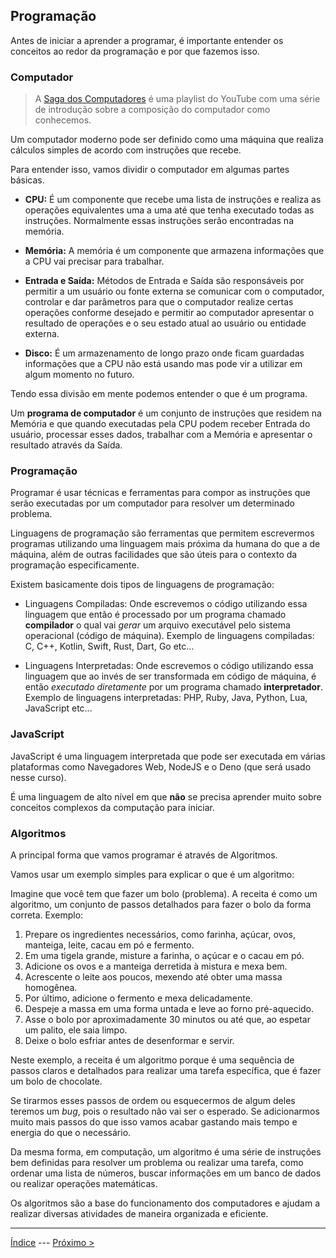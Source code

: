 ## Programação

Antes de iniciar a aprender a programar, é importante entender os conceitos ao redor da programação e por que fazemos isso.

### Computador

> A [Saga dos Computadores](https://www.youtube.com/playlist?list=PLYjrJH3e_wDOA5mxhiMxE6yslcIzU5NkX) é uma playlist do YouTube com uma série de introdução sobre a composição do computador como conhecemos.

Um computador moderno pode ser definido como uma máquina que realiza cálculos simples de acordo com instruções que recebe.

Para entender isso, vamos dividir o computador em algumas partes básicas.

- **CPU:** É um componente que recebe uma lista de instruções e realiza as operações equivalentes uma a uma até que tenha executado todas as instruções. Normalmente essas instruções serão encontradas na memória.

- **Memória:** A memória é um componente que armazena informações que a CPU vai precisar para trabalhar.

- **Entrada e Saída:** Métodos de Entrada e Saída são responsáveis por permitir a um usuário ou fonte externa se comunicar com o computador, controlar e dar parâmetros para que o computador realize certas operações conforme desejado e permitir ao computador apresentar o resultado de operações e o seu estado atual ao usuário ou entidade externa.

- **Disco:** É um armazenamento de longo prazo onde ficam guardadas informações que a CPU não está usando mas pode vir a utilizar em algum momento no futuro.

Tendo essa divisão em mente podemos entender o que é um programa.

Um **programa de computador** é um conjunto de instruções que residem na Memória e que quando executadas pela CPU podem receber Entrada do usuário, processar esses dados, trabalhar com a Memória e apresentar o resultado através da Saída.

### Programação

Programar é usar técnicas e ferramentas para compor as instruções que serão executadas por um computador para resolver um determinado problema.

Linguagens de programação são ferramentas que permitem escrevermos programas utilizando uma linguagem mais próxima da humana do que a de máquina, além de outras facilidades que são úteis para o contexto da programação especificamente.

Existem basicamente dois tipos de linguagens de programação:

- Linguagens Compiladas: Onde escrevemos o código utilizando essa linguagem que então é processado por um programa chamado **compilador** o qual vai _gerar_ um arquivo executável pelo sistema operacional (código de máquina). Exemplo de linguagens compiladas: C, C++, Kotlin, Swift, Rust, Dart, Go etc...

- Linguagens Interpretadas: Onde escrevemos o código utilizando essa linguagem que ao invés de ser transformada em código de máquina, é então _executado diretamente_ por um programa chamado **interpretador**. Exemplo de linguagens interpretadas: PHP, Ruby, Java, Python, Lua, JavaScript etc...

### JavaScript

JavaScript é uma linguagem interpretada que pode ser executada em várias plataformas como Navegadores Web, NodeJS e o Deno (que será usado nesse curso).

É uma linguagem de alto nível em que **não** se precisa aprender muito sobre conceitos complexos da computação para iniciar.

### Algoritmos

A principal forma que vamos programar é através de Algoritmos.

Vamos usar um exemplo simples para explicar o que é um algoritmo:

Imagine que você tem que fazer um bolo (problema). A receita é como um algoritmo, um conjunto de passos detalhados para fazer o bolo da forma correta. Exemplo:

1. Prepare os ingredientes necessários, como farinha, açúcar, ovos, manteiga, leite, cacau em pó e fermento.
2. Em uma tigela grande, misture a farinha, o açúcar e o cacau em pó.
3. Adicione os ovos e a manteiga derretida à mistura e mexa bem.
4. Acrescente o leite aos poucos, mexendo até obter uma massa homogênea.
5. Por último, adicione o fermento e mexa delicadamente.
6. Despeje a massa em uma forma untada e leve ao forno pré-aquecido.
7. Asse o bolo por aproximadamente 30 minutos ou até que, ao espetar um palito, ele saia limpo.
8. Deixe o bolo esfriar antes de desenformar e servir.

Neste exemplo, a receita é um algoritmo porque é uma sequência de passos claros e detalhados para realizar uma tarefa
específica, que é fazer um bolo de chocolate.

Se tirarmos esses passos de ordem ou esquecermos de algum deles teremos um *bug*, pois o resultado não vai ser o esperado.
Se adicionarmos muito mais passos do que isso vamos acabar gastando mais tempo e energia do que o necessário.

Da mesma forma, em computação, um algoritmo é uma série de instruções bem definidas para resolver um problema ou realizar uma tarefa, como ordenar uma lista de números, buscar informações em um banco de dados ou realizar operações matemáticas.

Os algoritmos são a base do funcionamento dos computadores e ajudam a realizar diversas atividades de maneira organizada e eficiente.

---
[Índice](./index.md) --- [Próximo >](./tools.md)